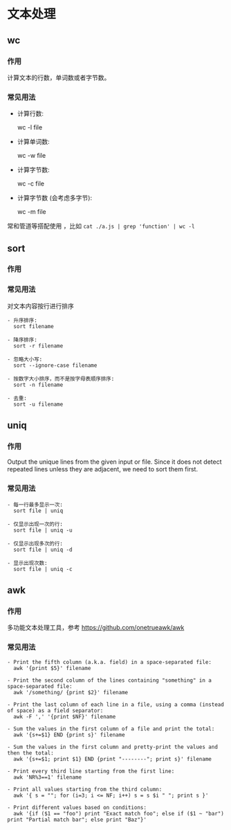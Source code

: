 # 文本处理

## wc

### 作用

计算文本的行数，单词数或者字节数。

### 常见用法

- 计算行数:

  wc -l file

- 计算单词数:

  wc -w file

- 计算字节数:

  wc -c file

- 计算字节数 (会考虑多字节):

  wc -m file
  
常和管道等搭配使用 ，比如 `cat ./a.js | grep 'function' | wc -l`

## sort

### 作用

### 常见用法

对文本内容按行进行排序
```
- 升序排序:
  sort filename

- 降序排序:
  sort -r filename

- 忽略大小写:
  sort --ignore-case filename

- 按数字大小排序，而不是按字母表顺序排序:
  sort -n filename

- 去重:
  sort -u filename

```
## uniq

### 作用

 Output the unique lines from the given input or file.
  Since it does not detect repeated lines unless they are adjacent, we need to sort them first.

### 常见用法
```
- 每一行最多显示一次:
  sort file | uniq

- 仅显示出现一次的行:
  sort file | uniq -u

- 仅显示出现多次的行:
  sort file | uniq -d

- 显示出现次数:
  sort file | uniq -c
```
## awk

### 作用

多功能文本处理工具，参考 https://github.com/onetrueawk/awk

### 常见用法
```
- Print the fifth column (a.k.a. field) in a space-separated file:
  awk '{print $5}' filename

- Print the second column of the lines containing "something" in a space-separated file:
  awk '/something/ {print $2}' filename

- Print the last column of each line in a file, using a comma (instead of space) as a field separator:
  awk -F ',' '{print $NF}' filename

- Sum the values in the first column of a file and print the total:
  awk '{s+=$1} END {print s}' filename

- Sum the values in the first column and pretty-print the values and then the total:
  awk '{s+=$1; print $1} END {print "--------"; print s}' filename

- Print every third line starting from the first line:
  awk 'NR%3==1' filename

- Print all values starting from the third column:
  awk '{ s = ""; for (i=3; i <= NF; i++) s = s $i " "; print s }'

- Print different values based on conditions:
  awk '{if ($1 == "foo") print "Exact match foo"; else if ($1 ~ "bar") print "Partial match bar"; else print "Baz"}'
  ```
